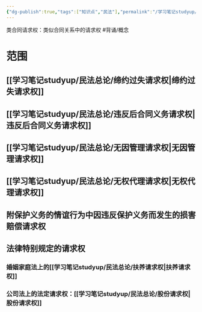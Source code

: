 ```yaml
---
{"dg-publish":true,"tags":["知识点","民法"],"permalink":"/学习笔记studyup/民法总论/类合同请求权/","dgPassFrontmatter":true,"created":"2024-11-13T21:39:33.379+08:00","updated":"2024-11-21T22:24:30.816+08:00"}
---
```


类合同请求权：类似合同关系中的请求权 #背诵/概念 
# 范围
## [[学习笔记studyup/民法总论/缔约过失请求权\|缔约过失请求权]]
## [[学习笔记studyup/民法总论/违反后合同义务请求权\|违反后合同义务请求权]]
## [[学习笔记studyup/民法总论/无因管理请求权\|无因管理请求权]]
## [[学习笔记studyup/民法总论/无权代理请求权\|无权代理请求权]]
## 附保护义务的情谊行为中因违反保护义务而发生的损害赔偿请求权
## 法律特别规定的请求权
### 婚姻家庭法上的[[学习笔记studyup/民法总论/扶养请求权\|扶养请求权]]
### 公司法上的法定请求权：[[学习笔记studyup/民法总论/股份请求权\|股份请求权]]